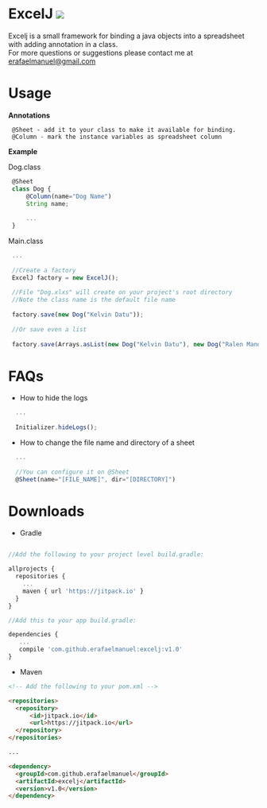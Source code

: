 # ExcelJ [![](https://jitpack.io/v/erafaelmanuel/excelj.svg)](https://jitpack.io/#erafaelmanuel/excelj)
Excelj is a small framework for binding a java objects into a spreadsheet with adding annotation in a class. <br />
For more questions or suggestions please contact me at erafaelmanuel@gmail.com
<br />

<b><h1>Usage</h1></b>

<b>Annotations</b>
```
 @Sheet - add it to your class to make it available for binding.
 @Column - mark the instance variables as spreadsheet column 
```

<b>Example</b>

Dog.class
```js
 @Sheet
 class Dog {
     @Column(name="Dog Name")
     String name;
    
     ...
 }
```
Main.class
```js
 ...
 
 //Create a factory
 ExcelJ factory = new ExcelJ();
 
 //File "Dog.xlxs" will create on your project's root directory 
 //Note the class name is the default file name
 
 factory.save(new Dog("Kelvin Datu"));
 
 //Or save even a list
 
 factory.save(Arrays.asList(new Dog("Kelvin Datu"), new Dog("Ralen Mandap")));
```

<b><h1>FAQs</h1></b>

* How to hide the logs
```js
  ...
  
  Initializer.hideLogs();
```

* How to change the file name and directory of a sheet
```js
  ...
  
  //You can configure it on @Sheet
  @Sheet(name="[FILE_NAME]", dir="[DIRECTORY]")
```

<b><h1>Downloads</h1></b>

* Gradle

```js

//Add the following to your project level build.gradle:

allprojects {
  repositories {
    ...
    maven { url 'https://jitpack.io' }
  }
}

//Add this to your app build.gradle:

dependencies {
   ...
   compile 'com.github.erafaelmanuel:excelj:v1.0'
}
```

* Maven

```html
<!-- Add the following to your pom.xml -->

<repositories>
  <repository>
      <id>jitpack.io</id>
      <url>https://jitpack.io</url>
  </repository>
</repositories>

...

<dependency>
  <groupId>com.github.erafaelmanuel</groupId>
  <artifactId>excelj</artifactId>
  <version>v1.0</version>
</dependency>

```
